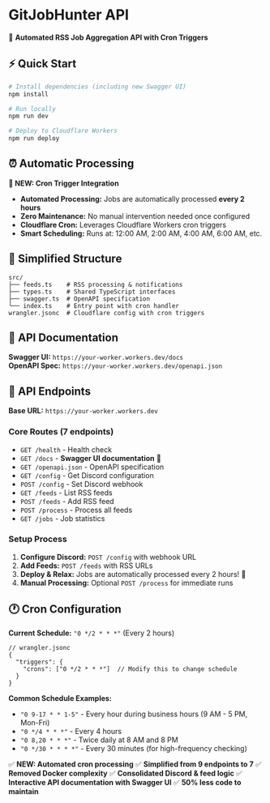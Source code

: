 # GitJobHunter API

🚀 **Automated RSS Job Aggregation API with Cron Triggers**

## ⚡ Quick Start

```bash
# Install dependencies (including new Swagger UI)
npm install

# Run locally
npm run dev

# Deploy to Cloudflare Workers
npm run deploy
```

## ⏰ Automatic Processing

**🎯 NEW: Cron Trigger Integration**
- **Automated Processing:** Jobs are automatically processed **every 2 hours**
- **Zero Maintenance:** No manual intervention needed once configured
- **Cloudflare Cron:** Leverages Cloudflare Workers cron triggers
- **Smart Scheduling:** Runs at: 12:00 AM, 2:00 AM, 4:00 AM, 6:00 AM, etc.

## 📁 Simplified Structure

```
src/
├── feeds.ts    # RSS processing & notifications
├── types.ts    # Shared TypeScript interfaces
├── swagger.ts  # OpenAPI specification
└── index.ts    # Entry point with cron handler
wrangler.jsonc  # Cloudflare config with cron triggers
```

## 📖 API Documentation

**Swagger UI:** `https://your-worker.workers.dev/docs`  
**OpenAPI Spec:** `https://your-worker.workers.dev/openapi.json`

## 🔗 API Endpoints

**Base URL:** `https://your-worker.workers.dev`

### Core Routes (7 endpoints)
- `GET /health` - Health check
- `GET /docs` - **Swagger UI documentation** 📖
- `GET /openapi.json` - OpenAPI specification
- `GET /config` - Get Discord configuration  
- `POST /config` - Set Discord webhook
- `GET /feeds` - List RSS feeds
- `POST /feeds` - Add RSS feed
- `POST /process` - Process all feeds
- `GET /jobs` - Job statistics

### Setup Process
1. **Configure Discord:** `POST /config` with webhook URL
2. **Add Feeds:** `POST /feeds` with RSS URLs  
3. **Deploy & Relax:** Jobs are automatically processed every 2 hours! 🎉
4. **Manual Processing:** Optional `POST /process` for immediate runs

## 🕐 Cron Configuration

**Current Schedule:** `"0 */2 * * *"` (Every 2 hours)

```jsonc
// wrangler.jsonc
{
  "triggers": {
    "crons": ["0 */2 * * *"]  // Modify this to change schedule
  }
}
```

**Common Schedule Examples:**
- `"0 9-17 * * 1-5"` - Every hour during business hours (9 AM - 5 PM, Mon-Fri)
- `"0 */4 * * *"` - Every 4 hours
- `"0 8,20 * * *"` - Twice daily at 8 AM and 8 PM
- `"0 */30 * * * *"` - Every 30 minutes (for high-frequency checking)

✅ **NEW: Automated cron processing**
✅ **Simplified from 9 endpoints to 7**
✅ **Removed Docker complexity**
✅ **Consolidated Discord & feed logic**
✅ **Interactive API documentation with Swagger UI**
✅ **50% less code to maintain**
